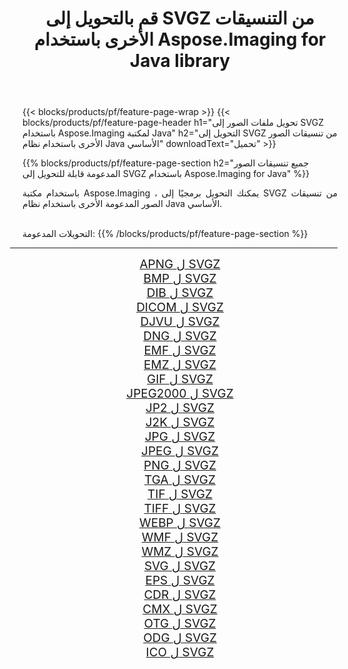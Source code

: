 ﻿---
title: قم بالتحويل إلى SVGZ من التنسيقات الأخرى باستخدام Aspose.Imaging for Java library 
weight: 3920
url: /ar/java/conversion/to/svgz 
lang: ar
langdirlevel: 2
locales: zh-hans,ja,it,ru,de,es,fr,nl,id,lt,pl,pt,vi,tr,ko,zh-hant,ar,hi,th,sv,cs,uk,he
description: باستخدام Aspose.Imaging ، يمكنك التحويل إلى SVGZ من تنسيقات أخرى باستخدام Java
---

{{< blocks/products/pf/feature-page-wrap >}}
{{< blocks/products/pf/feature-page-header h1="تحويل ملفات الصور إلى SVGZ باستخدام Aspose.Imaging لمكتبة Java" h2="التحويل إلى SVGZ من تنسيقات الصور الأخرى باستخدام نظام Java الأساسي" downloadText="تحميل" >}}


{{% blocks/products/pf/feature-page-section  h2="جميع تنسيقات الصور المدعومة قابلة للتحويل إلى SVGZ باستخدام Aspose.Imaging for Java" %}}
<p align=justify>باستخدام مكتبة Aspose.Imaging ، يمكنك التحويل برمجيًا إلى SVGZ من تنسيقات الصور المدعومة الأخرى باستخدام نظام Java الأساسي.</p>
<br/>
التحويلات المدعومة:
{{% /blocks/products/pf/feature-page-section %}}
<div class="container-fluid productfamilypage bg-gray">
    <div class="convertypes bg-gray agp-content section">
        <div class="container">
		<hr style="margin-left:-20px;"/>
		<div class="row other-converters" style="gap: 10px;font-size: 19px;text-align:center;">
		    <div class='col-md-2 other-converter remove-lp remove-rp'><a href="/imaging/ar/java/conversion/apng-to-svgz" style="padding:15px;">APNG ل SVGZ</a></div>
<div class='col-md-2 other-converter remove-lp remove-rp'><a href="/imaging/ar/java/conversion/bmp-to-svgz" style="padding:15px;">BMP ل SVGZ</a></div>
<div class='col-md-2 other-converter remove-lp remove-rp'><a href="/imaging/ar/java/conversion/dib-to-svgz" style="padding:15px;">DIB ل SVGZ</a></div>
<div class='col-md-2 other-converter remove-lp remove-rp'><a href="/imaging/ar/java/conversion/dicom-to-svgz" style="padding:15px;">DICOM ل SVGZ</a></div>
<div class='col-md-2 other-converter remove-lp remove-rp'><a href="/imaging/ar/java/conversion/djvu-to-svgz" style="padding:15px;">DJVU ل SVGZ</a></div>
<div class='col-md-2 other-converter remove-lp remove-rp'><a href="/imaging/ar/java/conversion/dng-to-svgz" style="padding:15px;">DNG ل SVGZ</a></div>
<div class='col-md-2 other-converter remove-lp remove-rp'><a href="/imaging/ar/java/conversion/emf-to-svgz" style="padding:15px;">EMF ل SVGZ</a></div>
<div class='col-md-2 other-converter remove-lp remove-rp'><a href="/imaging/ar/java/conversion/emz-to-svgz" style="padding:15px;">EMZ ل SVGZ</a></div>
<div class='col-md-2 other-converter remove-lp remove-rp'><a href="/imaging/ar/java/conversion/gif-to-svgz" style="padding:15px;">GIF ل SVGZ</a></div>
<div class='col-md-2 other-converter remove-lp remove-rp'><a href="/imaging/ar/java/conversion/jpeg2000-to-svgz" style="padding:15px;">JPEG2000 ل SVGZ</a></div>
<div class='col-md-2 other-converter remove-lp remove-rp'><a href="/imaging/ar/java/conversion/jp2-to-svgz" style="padding:15px;">JP2 ل SVGZ</a></div>
<div class='col-md-2 other-converter remove-lp remove-rp'><a href="/imaging/ar/java/conversion/j2k-to-svgz" style="padding:15px;">J2K ل SVGZ</a></div>
<div class='col-md-2 other-converter remove-lp remove-rp'><a href="/imaging/ar/java/conversion/jpg-to-svgz" style="padding:15px;">JPG ل SVGZ</a></div>
<div class='col-md-2 other-converter remove-lp remove-rp'><a href="/imaging/ar/java/conversion/jpeg-to-svgz" style="padding:15px;">JPEG ل SVGZ</a></div>
<div class='col-md-2 other-converter remove-lp remove-rp'><a href="/imaging/ar/java/conversion/png-to-svgz" style="padding:15px;">PNG ل SVGZ</a></div>
<div class='col-md-2 other-converter remove-lp remove-rp'><a href="/imaging/ar/java/conversion/tga-to-svgz" style="padding:15px;">TGA ل SVGZ</a></div>
<div class='col-md-2 other-converter remove-lp remove-rp'><a href="/imaging/ar/java/conversion/tif-to-svgz" style="padding:15px;">TIF ل SVGZ</a></div>
<div class='col-md-2 other-converter remove-lp remove-rp'><a href="/imaging/ar/java/conversion/tiff-to-svgz" style="padding:15px;">TIFF ل SVGZ</a></div>
<div class='col-md-2 other-converter remove-lp remove-rp'><a href="/imaging/ar/java/conversion/webp-to-svgz" style="padding:15px;">WEBP ل SVGZ</a></div>
<div class='col-md-2 other-converter remove-lp remove-rp'><a href="/imaging/ar/java/conversion/wmf-to-svgz" style="padding:15px;">WMF ل SVGZ</a></div>
<div class='col-md-2 other-converter remove-lp remove-rp'><a href="/imaging/ar/java/conversion/wmz-to-svgz" style="padding:15px;">WMZ ل SVGZ</a></div>
<div class='col-md-2 other-converter remove-lp remove-rp'><a href="/imaging/ar/java/conversion/svg-to-svgz" style="padding:15px;">SVG ل SVGZ</a></div>
<div class='col-md-2 other-converter remove-lp remove-rp'><a href="/imaging/ar/java/conversion/eps-to-svgz" style="padding:15px;">EPS ل SVGZ</a></div>
<div class='col-md-2 other-converter remove-lp remove-rp'><a href="/imaging/ar/java/conversion/cdr-to-svgz" style="padding:15px;">CDR ل SVGZ</a></div>
<div class='col-md-2 other-converter remove-lp remove-rp'><a href="/imaging/ar/java/conversion/cmx-to-svgz" style="padding:15px;">CMX ل SVGZ</a></div>
<div class='col-md-2 other-converter remove-lp remove-rp'><a href="/imaging/ar/java/conversion/otg-to-svgz" style="padding:15px;">OTG ل SVGZ</a></div>
<div class='col-md-2 other-converter remove-lp remove-rp'><a href="/imaging/ar/java/conversion/odg-to-svgz" style="padding:15px;">ODG ل SVGZ</a></div>
<div class='col-md-2 other-converter remove-lp remove-rp'><a href="/imaging/ar/java/conversion/ico-to-svgz" style="padding:15px;">ICO ل SVGZ</a></div>
                </div>
        </div>
    </div>
</div>
<br/>

